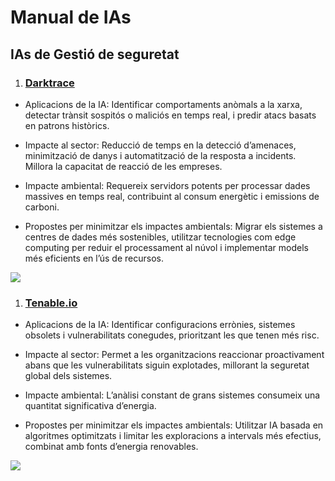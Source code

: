 # Manual de IAs
## IAs de Gestió de seguretat

1. ### [Darktrace](https://darktrace.com/es)

* Aplicacions de la IA: Identificar comportaments anòmals a la xarxa, detectar trànsit sospitós o maliciós en temps real, i predir atacs basats en patrons històrics.

* Impacte al sector: Reducció de temps en la detecció d’amenaces, minimització de danys i automatització de la resposta a incidents. Millora la capacitat de reacció de les empreses.

* Impacte ambiental: Requereix servidors potents per processar dades massives en temps real, contribuint al consum energètic i emissions de carboni.

* Propostes per minimitzar els impactes ambientals: Migrar els sistemes a centres de dades més sostenibles, utilitzar tecnologies com edge computing per reduir el processament al núvol i implementar models més eficients en l’ús de recursos.

![](https://i.ytimg.com/vi/t3yRs-Wf_Dk/maxresdefault.jpg)

1. ### [Tenable.io](https://www.tenable.com/products/vulnerability-management)

* Aplicacions de la IA: Identificar configuracions errònies, sistemes obsolets i vulnerabilitats conegudes, prioritzant les que tenen més risc.

* Impacte al sector: Permet a les organitzacions reaccionar proactivament abans que les vulnerabilitats siguin explotades, millorant la seguretat global dels sistemes.

* Impacte ambiental: L’anàlisi constant de grans sistemes consumeix una quantitat significativa d’energia.

* Propostes per minimitzar els impactes ambientals: Utilitzar IA basada en algoritmes optimitzats i limitar les exploracions a intervals més efectius, combinat amb fonts d’energia renovables.

![](https://www.tenable.com/themes/custom/tenable/images-new/tenable-io/VM-Overview.png)
